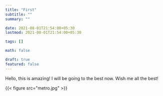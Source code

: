 ```yaml
---
title: "First"
subtitle: ""
summary: ""

date: 2021-08-01T21:54:00+05:30
lastmod: 2021-08-01T21:54:00+05:30

tags: []

math: false

draft: true
featured: false
---
```


Hello, this is amazing!
I will be going to the best now. Wish me all the best!

{{< figure src="metro.jpg" >}}